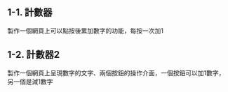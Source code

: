 ## 1-1. 計數器

製作一個網頁上可以點按後累加數字的功能，每按一次加1

## 1-2. 計數器2

製作一個網頁上呈現數字的文字、兩個按鈕的操作介面，一個按鈕可以加1數字，另一個是減1數字
